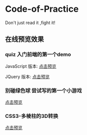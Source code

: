 # Code-of-Practice
Don't just read it ,fight it!

## 在线预览效果

### quiz 入门前端的第一个demo

JavaScript 版本: [点击预览](http://selinayu.cc/Code-of-Practice/quiz/javascript/index.html)

JQuery 版本: [点击预览](http://selinayu.cc/Code-of-Practice/quiz/jquery/index.html)




### 别碰绿色球 尝试写的第一个小游戏

[点击预览](http://selinayu.cc/Code-of-Practice/keepRunning/BallGame.html)

### CSS3-多棱柱的3D转换
[点击预览](http://selinayu.cc/Code-of-Practice/css3-multi-prism/index.html)




